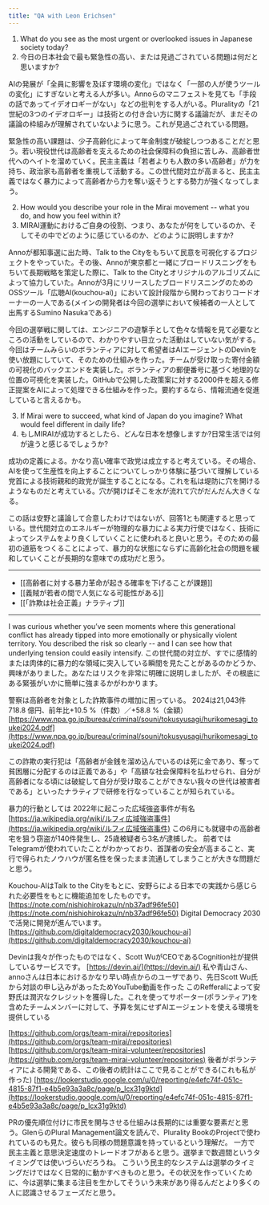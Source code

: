 ```yaml
---
title: "QA with Leon Erichsen"
---
```


1. What do you see as the most urgent or overlooked issues in Japanese society today?
1. 今日の日本社会で最も緊急性の高い、または見過ごされている問題は何だと思いますか?

AIの発展が「全員に影響を及ぼす環境の変化」ではなく「一部の人が使うツールの変化」にすぎないと考える人が多い。Annoらのマニフェストを見ても「手段の話であってイデオロギーがない」などの批判をする人がいる。Pluralityの「21世紀の3つのイデオロギー」は技術との付き合い方に関する議論だが、まだその議論の枠組みが理解されていないように思う。これが見過ごされている問題。

緊急性の高い課題は、少子高齢化によって年金制度が破綻しつつあることだと思う。若い現役世代は高齢者を支えるための社会保障料の負担に苦しみ、高齢者世代へのヘイトを溜めていく。民主主義は「若者よりも人数の多い高齢者」が力を持ち、政治家も高齢者を重視して活動する。この世代間対立が高まると、民主主義ではなく暴力によって高齢者から力を奪い返そうとする勢力が強くなってしまう。

2. How would you describe your role in the Mirai movement -- what you do, and how you feel within it?
2. MIRAI運動におけるご自身の役割、つまり、あなたが何をしているのか、そしてその中でどのように感じているのか、どのように説明しますか?

Annoが都知事選に出た時、Talk to the Cityをもちいて民意を可視化するプロジェクトをやっていた。その後、Annoが東京都と一緒にブロードリスニングをもちいて長期戦略を策定した際に、Talk to the Cityとオリジナルのアルゴリズムによって協力していた。Annoが3月にリリースしたブロードリスニングのためのOSSツール「広聴AI(kouchou-ai)」において設計段階から関わっておりコードオーナーの一人である(メインの開発者は今回の選挙において候補者の一人として出馬するSumino Nasukaである)

今回の選挙戦に関しては、エンジニアの遊撃手として色々な情報を見て必要なところの活動をしているので、わかりやすい目立った活動はしていない気がする。今回はチームみらいのボランティアに対して希望者はAIエージェントのDevinを使い放題にしていて、そのための仕組みを作った。チームが受け取った寄付金額の可視化のバックエンドを実装した。ボランティアの郵便番号に基づく地理的な位置の可視化を実装した。GitHubで公開した政策案に対する2000件を超える修正提案をAIによって処理できる仕組みを作った。要約するなら、情報流通を促進していると言えるかも。

3. If Mirai were to succeed, what kind of Japan do you imagine? What would feel different in daily life?
3. もしMIRAIが成功するとしたら、どんな日本を想像しますか?日常生活では何が違うと感じるでしょうか?

成功の定義による。かなり高い確率で政党は成立すると考えている。その場合、AIを使って生産性を向上することについてしっかり体験に基づいて理解している党首による技術親和的政党が誕生することになる。これを私は堤防に穴を開けるようなものだと考えている。穴が開けばそこを水が流れて穴がだんだん大きくなる。

この話は安野と議論して合意したわけではないが、回答1とも関連すると思っている。世代間対立のエネルギーが物理的な暴力による実力行使ではなく、技術によってシステムをより良くしていくことに使われると良いと思う。そのための最初の道筋をつくることによって、暴力的な状態にならずに高齢化社会の問題を緩和していくことが長期的な意味での成功だと思う。

-----

- [[高齢者に対する暴力革命が起きる確率を下げることが課題]]
- [[義賊が若者の間で人気になる可能性がある]]
- [[「詐欺は社会正義」ナラティブ]]
-----

I was curious whether you’ve seen moments where this generational conflict has already tipped into more emotionally or physically violent territory. You described the risk so clearly -- and I can see how that underlying tension could easily intensify.
この世代間の対立が、すでに感情的または肉体的に暴力的な領域に突入している瞬間を見たことがあるのかどうか、興味がありました。あなたはリスクを非常に明確に説明しましたが、その根底にある緊張がいかに簡単に強まるかがわかります。

警察は高齢者を対象とした詐欺事件の増加に困っている。
2024は21,043件	718.8 億円、前年比+10.5 %（件数）／+58.8 %（金額）
[https://www.npa.go.jp/bureau/criminal/souni/tokusyusagi/hurikomesagi_toukei2024.pdf](https://www.npa.go.jp/bureau/criminal/souni/tokusyusagi/hurikomesagi_toukei2024.pdf)

この詐欺の実行犯は「高齢者が金銭を溜め込んでいるのは死に金であり、奪って貧困層に分配するのは正義である」や「高額な社会保障料を払わせられ、自分が高齢者になる頃には破綻して自分が受け取ることができない我々の世代は被害者である」といったナラティブで研修を行なっていることが知られている。

暴力的行動としては
2022年に起こった広域強盗事件が有名
[https://ja.wikipedia.org/wiki/ルフィ広域強盗事件](https://ja.wikipedia.org/wiki/ルフィ広域強盗事件)
この6月にも就寝中の高齢者宅を狙う窃盗が140件発生し、25歳被疑者ら3名が逮捕した。
前者ではTelegramが使われていたことがわかっており、首謀者の安全が高まること、実行で得られたノウハウが匿名性を保ったまま流通してしまうことが大きな問題だと思う。

Kouchou-AIはTalk to the Cityをもとに、安野らによる日本での実践から感じられた必要性をもとに機能追加をしたものです。
[https://note.com/nishiohirokazu/n/nb37adf96fe50](https://note.com/nishiohirokazu/n/nb37adf96fe50)
Digital Democracy 2030で活発に開発が進んでいます。
[https://github.com/digitaldemocracy2030/kouchou-ai](https://github.com/digitaldemocracy2030/kouchou-ai)

Devinは我々が作ったものではなく、Scott WuがCEOであるCognition社が提供しているサービスです。
[https://devin.ai/](https://devin.ai/)
私や青山さん、annoさんは日本におけるかなり早い時点からのユーザであり、先日Scott Wu氏から対談の申し込みがあったためYouTube動画を作った
このRefferalによって安野氏は潤沢なクレジットを獲得した。これを使ってサポーター(ポランティア)を含めたチームメンバーに対して、予算を気にせずAIエージェントを使える環境を提供している

[https://github.com/orgs/team-mirai/repositories](https://github.com/orgs/team-mirai/repositories)
[https://github.com/orgs/team-mirai-volunteer/repositories](https://github.com/orgs/team-mirai-volunteer/repositories)
後者がポランティアによる開発である、この後者の統計はここで見ることができる(これも私が作った)
[https://lookerstudio.google.com/u/0/reporting/e4efc74f-051c-4815-87f1-e4b5e93a3a8c/page/p_lcx31g9ktd](https://lookerstudio.google.com/u/0/reporting/e4efc74f-051c-4815-87f1-e4b5e93a3a8c/page/p_lcx31g9ktd)

PRの優先順位付けに市民を関与させる仕組みは長期的には重要な要素だと思う。GlenらのPlural Management論文を読んで、Plurality BookのProjectで使われているのも見た。彼らも同様の問題意識を持っているという理解だ。
一方で民主主義と意思決定速度のトレードオフがあると思う。選挙まで数週間というタイミングでは使いづらいだろうね。
こういう民主的なシステムは選挙のタイミングだけではなく日常的に動かすべきものと思う。その状況を作っていくために、今は選挙に集まる注目を生かしてそういう未来があり得るんだとより多くの人に認識させるフェーズだと思う。


